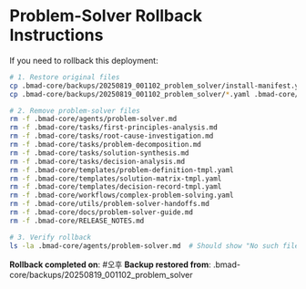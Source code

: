# Problem-Solver Rollback Instructions

If you need to rollback this deployment:

```bash
# 1. Restore original files
cp .bmad-core/backups/20250819_001102_problem_solver/install-manifest.yaml .bmad-core/
cp .bmad-core/backups/20250819_001102_problem_solver/*.yaml .bmad-core/agent-teams/

# 2. Remove problem-solver files
rm -f .bmad-core/agents/problem-solver.md
rm -f .bmad-core/tasks/first-principles-analysis.md
rm -f .bmad-core/tasks/root-cause-investigation.md
rm -f .bmad-core/tasks/problem-decomposition.md
rm -f .bmad-core/tasks/solution-synthesis.md
rm -f .bmad-core/tasks/decision-analysis.md
rm -f .bmad-core/templates/problem-definition-tmpl.yaml
rm -f .bmad-core/templates/solution-matrix-tmpl.yaml
rm -f .bmad-core/templates/decision-record-tmpl.yaml
rm -f .bmad-core/workflows/complex-problem-solving.yaml
rm -f .bmad-core/utils/problem-solver-handoffs.md
rm -f .bmad-core/docs/problem-solver-guide.md
rm -f .bmad-core/RELEASE_NOTES.md

# 3. Verify rollback
ls -la .bmad-core/agents/problem-solver.md  # Should show "No such file"
```

**Rollback completed on**: #오후
**Backup restored from**: .bmad-core/backups/20250819_001102_problem_solver
